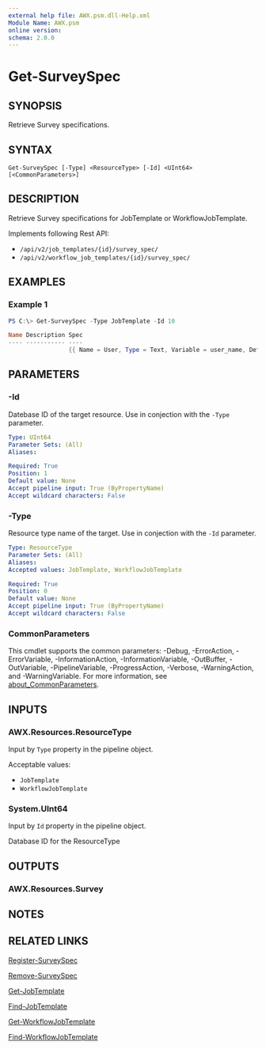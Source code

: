 ```yaml
---
external help file: AWX.psm.dll-Help.xml
Module Name: AWX.psm
online version:
schema: 2.0.0
---
```


# Get-SurveySpec

## SYNOPSIS
Retrieve Survey specifications.

## SYNTAX

```
Get-SurveySpec [-Type] <ResourceType> [-Id] <UInt64> [<CommonParameters>]
```

## DESCRIPTION
Retrieve Survey specifications for JobTemplate or WorkflowJobTemplate.

Implements following Rest API:  
- `/api/v2/job_templates/{id}/survey_spec/`  
- `/api/v2/workflow_job_templates/{id}/survey_spec/`

## EXAMPLES

### Example 1
```powershell
PS C:\> Get-SurveySpec -Type JobTemplate -Id 10

Name Description Spec
---- ----------- ----
                 {{ Name = User, Type = Text, Variable = user_name, Default = }, …}
```

## PARAMETERS

### -Id
Datebase ID of the target resource.
Use in conjection with the `-Type` parameter.

```yaml
Type: UInt64
Parameter Sets: (All)
Aliases:

Required: True
Position: 1
Default value: None
Accept pipeline input: True (ByPropertyName)
Accept wildcard characters: False
```

### -Type
Resource type name of the target.
Use in conjection with the `-Id` parameter.

```yaml
Type: ResourceType
Parameter Sets: (All)
Aliases:
Accepted values: JobTemplate, WorkflowJobTemplate

Required: True
Position: 0
Default value: None
Accept pipeline input: True (ByPropertyName)
Accept wildcard characters: False
```

### CommonParameters
This cmdlet supports the common parameters: -Debug, -ErrorAction, -ErrorVariable, -InformationAction, -InformationVariable, -OutBuffer, -OutVariable, -PipelineVariable, -ProgressAction, -Verbose, -WarningAction, and -WarningVariable. For more information, see [about_CommonParameters](http://go.microsoft.com/fwlink/?LinkID=113216).

## INPUTS

### AWX.Resources.ResourceType
Input by `Type` property in the pipeline object.

Acceptable values:  
- `JobTemplate`  
- `WorkflowJobTemplate`  

### System.UInt64
Input by `Id` property in the pipeline object.

Database ID for the ResourceType

## OUTPUTS

### AWX.Resources.Survey
## NOTES

## RELATED LINKS

[Register-SurveySpec](Register-SurveySpec.md)

[Remove-SurveySpec](Remove-SurveySpec.md)

[Get-JobTemplate](Get-JobTemplate.md)

[Find-JobTemplate](Find-JobTemplate.md)

[Get-WorkflowJobTemplate](Get-WorkflowJobTemplate.md)

[Find-WorkflowJobTemplate](Find-WorkflowJobTemplate.md)
